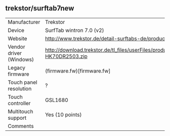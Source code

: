 trekstor/surftab7new
--------------------

| | |
|-|-|
| Manufacturer            | Trekstor                 |
| Device                  | SurfTab wintron 7.0 (v2) |
| Website                 | http://www.trekstor.de/detail-surftabs-de/product/surftab-wintron-70-v2.html |
| Vendor driver (Windows) | http://download.trekstor.de/tl_files/userFiles/products/surftab_wintron_70_v2/PG-HK70DR2503.zip |
| Legacy firmware         | (firmware.fw)[firmware.fw] |
| Touch panel resolution  | ? |
| Touch controller        | GSL1680 |
| Multitouch support      | Yes (10 points) |
| Comments                | |
